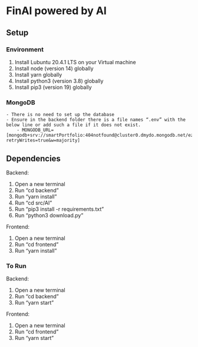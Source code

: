# FinAI powered by AI

## Setup

### Environment

1. Install Lubuntu 20.4.1 LTS on your Virtual machine
2. Install node (version 14) globally
3. Install yarn globally
4. Install python3 (version 3.8) globally
5. Install pip3 (version 19) globally

### MongoDB

    - There is no need to set up the database
    - Ensure in the backend folder there is a file names “.env” with the below line or add such a file if it does not exist.
        - MONGODB_URL=[mongodb+srv://smartPortfolio:404notfound@cluster0.dmydo.mongodb.net/ezfins?retryWrites=true&w=majority]

## Dependencies

Backend:
1. Open a new terminal
2. Run “cd backend”	
3. Run “yarn install”
4. Run “cd src/AI”
5. Run “pip3 install -r requirements.txt”
6. Run “python3 download.py”

Frontend:
1. Open a new terminal
2. Run “cd frontend”
3. Run “yarn install”

### To Run 

Backend:
1. Open a new terminal
2. Run “cd backend”
3. Run “yarn start”

Frontend:
1. Open a new terminal
2. Run “cd frontend”
3. Run “yarn start”
